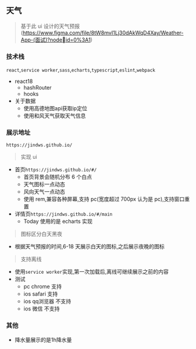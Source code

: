 ## 天气

> 基于此 ui 设计的天气预报(https://www.figma.com/file/8tW8mvI1Lj30dAkWqD4Xay/Weather-App-(⾯试)?nodeid=0%3A1)

### 技术栈
`react`,`service worker`,`sass`,`echarts`,`typescript`,`eslint`,`webpack`
- react18
  - hashRouter
  - hooks
- 关于数据
  - 使用高德地图api获取ip定位
  - 使用和风天气获取天气信息
### 展示地址
`https://jindws.github.io/`

> 实现 ui

- 首页`https://jindws.github.io/#/`
  - 首页背景会随机分布 6 个白点
  - 天气图标一点动态
  - 风向天气一点动态
  - 使用 rem,兼容各种屏幕,支持 pc(宽度超过 700px 认为是 pc),支持窗口重置
- 详情页`https://jindws.github.io/#/main`
  - Today 使用的是 echarts 实现
> 图标区分白天黑夜
- 根据天气预报的时间,6-18 天展示白天的图标,之后展示夜晚的图标
> ⽀持离线
- 使用`service worker`实现,第一次加载后,离线可继续展示之前的内容
- 测试
  - pc chrome 支持 
  - ios safari 支持
  - ios qq浏览器 不支持
  - ios 微信 不支持
### 其他
- 降水量展示的是1h降水量
